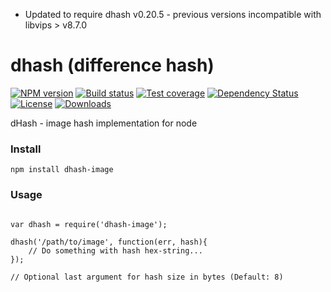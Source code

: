 * Updated to require dhash v0.20.5 - previous versions incompatible with libvips > v8.7.0

dhash (difference hash)
=========

[![NPM version][npm-image]][npm-url]
[![Build status][travis-image]][travis-url]
[![Test coverage][coveralls-image]][coveralls-url]
[![Dependency Status][david-image]][david-url]
[![License][license-image]][license-url]
[![Downloads][downloads-image]][downloads-url]

dHash - image hash implementation for node

### Install

```
npm install dhash-image
```

### Usage

```

var dhash = require('dhash-image');

dhash('/path/to/image', function(err, hash){
	// Do something with hash hex-string...
});

// Optional last argument for hash size in bytes (Default: 8)

```

[gitter-image]: https://badges.gitter.im/mgmtio/dhash-image.png
[gitter-url]: https://gitter.im/mgmtio/dhash-image
[npm-image]: https://img.shields.io/npm/v/dhash-image.svg?style=flat-square
[npm-url]: https://npmjs.org/package/dhash-image
[github-tag]: http://img.shields.io/github/tag/mgmtio/dhash-image.svg?style=flat-square
[github-url]: https://github.com/mgmtio/dhash-image/tags
[travis-image]: https://img.shields.io/travis/mgmtio/dhash-image.svg?style=flat-square
[travis-url]: https://travis-ci.org/mgmtio/dhash-image
[coveralls-image]: https://img.shields.io/coveralls/mgmtio/dhash-image.svg?style=flat-square
[coveralls-url]: https://coveralls.io/r/mgmtio/dhash-image
[david-image]: http://img.shields.io/david/mgmtio/dhash-image.svg?style=flat-square
[david-url]: https://david-dm.org/mgmtio/dhash-image
[license-image]: http://img.shields.io/npm/l/dhash-image.svg?style=flat-square
[license-url]: LICENSE
[downloads-image]: http://img.shields.io/npm/dm/dhash-image.svg?style=flat-square
[downloads-url]: https://npmjs.org/package/dhash-image
